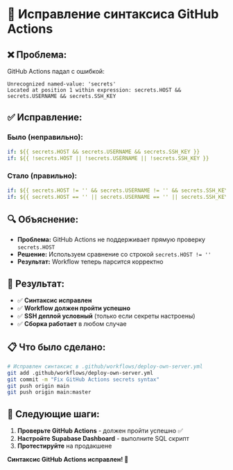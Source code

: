 # 🔧 Исправление синтаксиса GitHub Actions

## ❌ Проблема:
GitHub Actions падал с ошибкой:
```
Unrecognized named-value: 'secrets'
Located at position 1 within expression: secrets.HOST && secrets.USERNAME && secrets.SSH_KEY
```

## ✅ Исправление:

### Было (неправильно):
```yaml
if: ${{ secrets.HOST && secrets.USERNAME && secrets.SSH_KEY }}
if: ${{ !secrets.HOST || !secrets.USERNAME || !secrets.SSH_KEY }}
```

### Стало (правильно):
```yaml
if: ${{ secrets.HOST != '' && secrets.USERNAME != '' && secrets.SSH_KEY != '' }}
if: ${{ secrets.HOST == '' || secrets.USERNAME == '' || secrets.SSH_KEY == '' }}
```

## 🔍 Объяснение:
- **Проблема:** GitHub Actions не поддерживает прямую проверку `secrets.HOST`
- **Решение:** Используем сравнение со строкой `secrets.HOST != ''`
- **Результат:** Workflow теперь парсится корректно

## 🚀 Результат:
- ✅ **Синтаксис исправлен**
- ✅ **Workflow должен пройти успешно**
- ✅ **SSH деплой условный** (только если секреты настроены)
- ✅ **Сборка работает** в любом случае

## 📋 Что было сделано:
```bash
# Исправлен синтаксис в .github/workflows/deploy-own-server.yml
git add .github/workflows/deploy-own-server.yml
git commit -m "Fix GitHub Actions secrets syntax"
git push origin main
git push origin main:master
```

## 🎯 Следующие шаги:
1. **Проверьте GitHub Actions** - должен пройти успешно ✅
2. **Настройте Supabase Dashboard** - выполните SQL скрипт
3. **Протестируйте** на продакшене

**Синтаксис GitHub Actions исправлен! 🎉**
